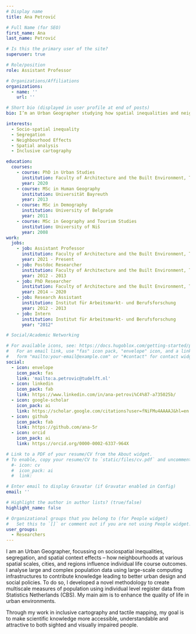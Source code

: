```yaml
---
# Display name
title: Ana Petrović

# Full Name (for SEO)
first_name: Ana
last_name: Petrović

# Is this the primary user of the site?
superuser: true

# Role/position
role: Assistant Professor

# Organizations/Affiliations
organizations:
  - name: ''
    url: ''

# Short bio (displayed in user profile at end of posts)
bio: I’m an Urban Geographer studying how spatial inequalities and neighbourhood contexts shape life outcomes, using large and complex data and inclusive mapping to enhance social policy, urban design and accessibility.

interests:
  - Socio-spatial inequality 
  - Segregation
  - Neighbourhood Effects
  - Spatial analysis
  - Inclusive cartography

education:
  courses:
    - course: PhD in Urban Studies
      institution: Faculty of Architecture and the Built Environment, TU Delft   
      year: 2020
    - course: MSc in Human Geography 
      institution: Universität Bayreuth 
      year: 2013 
    - course: MSc in Demography 
      institution: University of Belgrade 
      year: 2011
    - course: MSc in Geography and Tourism Studies  
      institution: University of Niš
      year: 2008  
work:
  jobs:
    - job: Assistant Professor
      institution: Faculty of Architecture and the Built Environment, TU Delft
      year: 2021 - Present
    - job: Postdoc Researcher
      institution: Faculty of Architecture and the Built Environment, TU Delft  
      year: 2012 - 2013
    - job: PhD Researcher
      institution: Faculty of Architecture and the Built Environment, TU Delft  
      year: 2014 – 2020
    - job: Research Assistant
      institution: Institut für Arbeitsmarkt- und Berufsforschung 
      year: 2012 - 2013
    - job: Intern 
      institution: Institut für Arbeitsmarkt- und Berufsforschung
      year: "2012"

# Social/Academic Networking

# For available icons, see: https://docs.hugoblox.com/getting-started/page-builder/#icons
#   For an email link, use "fas" icon pack, "envelope" icon, and a link in the
#   form "mailto:your-email@example.com" or "#contact" for contact widget.
social:
  - icon: envelope
    icon_pack: fas
    link: 'mailto:a.petrovic@tudelft.nl'
  - icon: linkedin
    icon_pack: fab
    link: https://www.linkedin.com/in/ana-petrovi%C4%87-a735025b/
  - icon: google-scholar
    icon_pack: ai
    link: https://scholar.google.com/citations?user=fNiFMu4AAAAJ&hl=en 
  - icon: github
    icon_pack: fab
    link: https://github.com/ana-5r 
  - icon: orcid
    icon_pack: ai
    link: https://orcid.org/0000-0002-6337-964X 

# Link to a PDF of your resume/CV from the About widget.
# To enable, copy your resume/CV to `static/files/cv.pdf` and uncomment the lines below.
  #- icon: cv
  #  icon_pack: ai
  #  link:  

# Enter email to display Gravatar (if Gravatar enabled in Config)
email: ''

# Highlight the author in author lists? (true/false)
highlight_name: false

# Organizational groups that you belong to (for People widget)
#   Set this to `[]` or comment out if you are not using People widget.
user_groups: 
  - Researchers
---
```


I am an Urban Geographer, focussing on sociospatial inequalities, segregation, and spatial context effects – how neighbourhoods at various spatial scales, cities, and regions influence individual life course outcomes. I analyse large and complex population data using large-scale computing infrastructures to contribute knowledge leading to better urban design and social policies. To do so, I developed a novel methodology to create multiscale measures of population using individual level register data from Statistics Netherlands (CBS). My main aim is to enhance the quality of life in urban environments. 

Through my work in inclusive cartography and tactile mapping, my goal is to make scientific knowledge more accessible, understandable and attractive to both sighted and visually impaired people.  